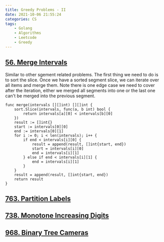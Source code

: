```yaml
---
title: Greedy Problems - II
date: 2021-10-06 21:55:24
categories: CS
tags:
    - Golang
    - Algorithms
    - Leetcode
    - Greedy
---
```


## [56. Merge Intervals](https://leetcode.com/problems/merge-intervals/)

Similar to other sgement related problems. The first thing we need to do is to sort the slice. Once we have a sorted segment slice, we can iterate over all items and merge them. Note there is one edge case we need to cover after the iteration, either we merged all segments into one or the last one can't be merged into the previous segment. 

```golang
func merge(intervals [][]int) [][]int {
    sort.Slice(intervals, func(a, b int) bool {
        return intervals[a][0] < intervals[b][0]
    })
    result := []int{}
    start := intervals[0][0]
    end := intervals[0][1]
    for i := 0; i < len(intervals); i++ {
        if end < intervals[i][0] {
            result = append(result, []int{start, end})
            start = intervals[i][0]
            end = intervals[i][1]
        } else if end < intervals[i][1] {
            end = intervals[i][1]
        }
    }
    result = append(result, []int{start, end})
    return result
}
```

## [763. Partition Labels](https://leetcode.com/problems/partition-labels/)

## [738. Monotone Increasing Digits](https://leetcode.com/problems/monotone-increasing-digits/)

## [968. Binary Tree Cameras](https://leetcode.com/problems/binary-tree-cameras/)